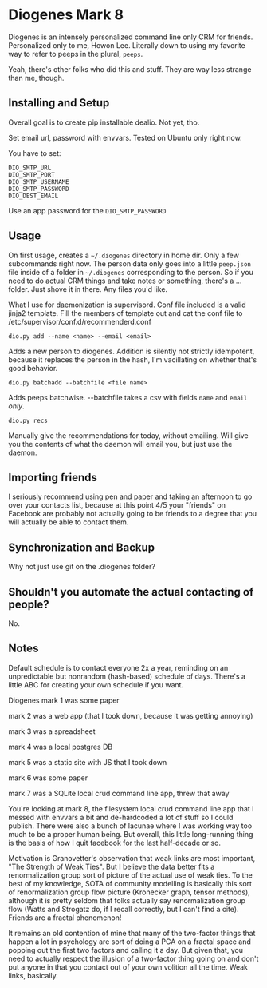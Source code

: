 Diogenes Mark 8
===

Diogenes is an intensely personalized command line only CRM for friends. Personalized only to me, Howon Lee. Literally down to using my favorite way to refer to peeps in the plural, `peeps`.

Yeah, there's other folks who did this and stuff. They are way less strange than me, though.

Installing and Setup
---

Overall goal is to create pip installable dealio. Not yet, tho.

Set email url, password with envvars. Tested on Ubuntu only right now.

You have to set:

```
DIO_SMTP_URL
DIO_SMTP_PORT
DIO_SMTP_USERNAME
DIO_SMTP_PASSWORD
DIO_DEST_EMAIL
```

Use an app password for the `DIO_SMTP_PASSWORD`


Usage
---
On first usage, creates a `~/.diogenes` directory in home dir. Only a few subcommands right now. The person data only goes into a little `peep.json` file inside of a folder in `~/.diogenes` corresponding to the person. So if you need to do actual CRM things and take notes or something, there's a ... folder. Just shove it in there. Any files you'd like.

What I use for daemonization is supervisord. Conf file included is a valid jinja2 template. Fill the members of template out and cat the conf file to /etc/supervisor/conf.d/recommenderd.conf

```
dio.py add --name <name> --email <email>
```

Adds a new person to diogenes. Addition is silently not strictly idempotent, because it replaces the person in the hash, I'm vacillating on whether that's good behavior.

```
dio.py batchadd --batchfile <file name>
```

Adds peeps batchwise. --batchfile takes a csv with fields `name` and `email` _only_.
```
dio.py recs
```

Manually give the recommendations for today, without emailing. Will give you the contents of what the daemon will email you, but just use the daemon.

Importing friends
---

I seriously recommend using pen and paper and taking an afternoon to go over your contacts list, because at this point 4/5 your "friends" on Facebook are probably not actually going to be friends to a degree that you will actually be able to contact them.

Synchronization and Backup
---

Why not just use git on the .diogenes folder?

Shouldn't you automate the actual contacting of people?
---

No.

Notes
---

Default schedule is to contact everyone 2x a year, reminding on an unpredictable but nonrandom (hash-based) schedule of days. There's a little ABC for creating your own schedule if you want.

Diogenes mark 1 was some paper

mark 2 was a web app (that I took down, because it was getting annoying)

mark 3 was a spreadsheet

mark 4 was a local postgres DB

mark 5 was a static site with JS that I took down

mark 6 was some paper

mark 7 was a SQLite local crud command line app, threw that away

You're looking at mark 8, the filesystem local crud command line app that I messed with envvars a bit and de-hardcoded a lot of stuff so I could publish. There were also a bunch of lacunae where I was working way too much to be a proper human being. But overall, this little long-running thing is the basis of how I quit facebook for the last half-decade or so.

Motivation is Granovetter's observation that weak links are most important, "The Strength of Weak Ties". But I believe the data better fits a renormalization group sort of picture of the actual use of weak ties. To the best of my knowledge, SOTA of community modelling is basically this sort of renormalization group flow picture (Kronecker graph, tensor methods), although it is pretty seldom that folks actually say renormalization group flow (Watts and Strogatz do, if I recall correctly, but I can't find a cite). Friends are a fractal phenomenon!

It remains an old contention of mine that many of the two-factor things that happen a lot in psychology are sort of doing a PCA on a fractal space and popping out the first two factors and calling it a day. But given that, you need to actually respect the illusion of a two-factor thing going on and don't put anyone in that you contact out of your own volition all the time. Weak links, basically.
